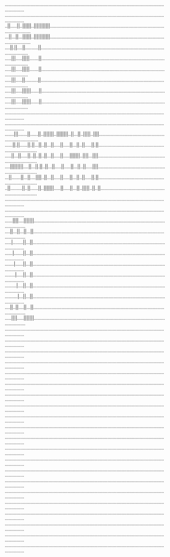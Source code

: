 ...........................................................................................................................................
...........................................................................................................................................
..||.....||..||||||..|||||||||||.............................................................................................................
...||...||...||||||..|||||||||||.............................................................................................................
....||.||....||..........||..................................................................................................................
.....|||.....|||||.......||..................................................................................................................
.....|||.....|||||.......||..................................................................................................................
.....|||.....||..........||..................................................................................................................
.....|||.....||||||......||..................................................................................................................
.....|||.....||||||......||..................................................................................................................
...........................................................................................................................................
...........................................................................................................................................
.......|||.......||......||..|||||||..||||||||..||...||..|||||..||||.............................................................................
......||.||......||.||...||..||...||.....||.....||...||..||.....||.||............................................................................
.....||...||.....||..||..||..||...||.....||.....|||||||..||||...||||.............................................................................
....|||||||||....||...||.||..||...||.....||.....||...||..||.....||||.............................................................................
...||.......||...||....||||..||...||.....||.....||...||..||.....||.||............................................................................
..||.........||..||......||..|||||||.....||.....||...||..|||||..||..||...........................................................................
...........................................................................................................................................
...........................................................................................................................................
......||||....|||||||......................................................................................................................
....||...||...||...||......................................................................................................................
.....|........||...||......................................................................................................................
......|.......||...||......................................................................................................................
.......|......||...||......................................................................................................................
........|.....||...||......................................................................................................................
.........|....||...||......................................................................................................................
..........|...||...||......................................................................................................................
....||..||....||...||......................................................................................................................
.....||||.....|||||||......................................................................................................................
...........................................................................................................................................
...........................................................................................................................................
...........................................................................................................................................
...........................................................................................................................................
...........................................................................................................................................
...........................................................................................................................................
...........................................................................................................................................
...........................................................................................................................................
...........................................................................................................................................
...........................................................................................................................................
...........................................................................................................................................
...........................................................................................................................................
...........................................................................................................................................
...........................................................................................................................................
...........................................................................................................................................
...........................................................................................................................................
...........................................................................................................................................
...........................................................................................................................................
...........................................................................................................................................
...........................................................................................................................................
...........................................................................................................................................


